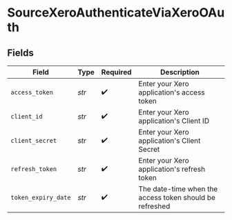 # SourceXeroAuthenticateViaXeroOAuth


## Fields

| Field                                                   | Type                                                    | Required                                                | Description                                             |
| ------------------------------------------------------- | ------------------------------------------------------- | ------------------------------------------------------- | ------------------------------------------------------- |
| `access_token`                                          | *str*                                                   | :heavy_check_mark:                                      | Enter your Xero application's access token              |
| `client_id`                                             | *str*                                                   | :heavy_check_mark:                                      | Enter your Xero application's Client ID                 |
| `client_secret`                                         | *str*                                                   | :heavy_check_mark:                                      | Enter your Xero application's Client Secret             |
| `refresh_token`                                         | *str*                                                   | :heavy_check_mark:                                      | Enter your Xero application's refresh token             |
| `token_expiry_date`                                     | *str*                                                   | :heavy_check_mark:                                      | The date-time when the access token should be refreshed |